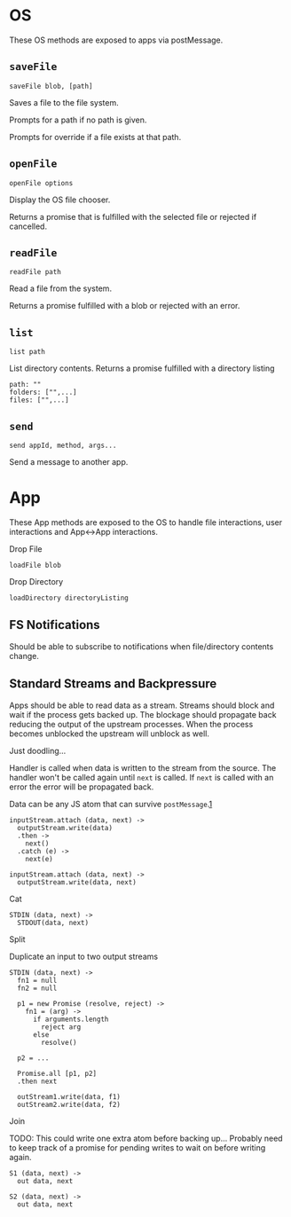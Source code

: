 OS
===

These OS methods are exposed to apps via postMessage.

`saveFile`
----------

`saveFile blob, [path]`

Saves a file to the file system. 

Prompts for a path if no path is given.

Prompts for override if a file exists at that path.


`openFile`
----------

`openFile options`

Display the OS file chooser. 

Returns a promise that is fulfilled with the selected file or rejected if 
cancelled.


`readFile`
----------

`readFile path`

Read a file from the system.

Returns a promise fulfilled with a blob or rejected with an error.

`list`
------

`list path`

List directory contents. Returns a promise fulfilled with a directory listing

    path: ""
    folders: ["",...]
    files: ["",...]


`send`
------

`send appId, method, args...`

Send a message to another app.

App
===

These App methods are exposed to the OS to handle file interactions, user 
interactions and App<->App interactions.

Drop File

`loadFile blob`

Drop Directory

`loadDirectory directoryListing`


FS Notifications
----------------

Should be able to subscribe to notifications when file/directory contents change.


Standard Streams and Backpressure
---------------------------------

Apps should be able to read data as a stream. Streams should block and wait if
the process gets backed up. The blockage should propagate back reducing the output
of the upstream processes. When the process becomes unblocked the upstream will
unblock as well.

Just doodling...

Handler is called when data is written to the stream from the source. The
handler won't be called again until `next` is called. If `next` is called with
an error the error will be propagated back.

Data can be any JS atom that can survive `postMessage`.[1]

[1]: https://developer.mozilla.org/en-US/docs/Web/API/Web_Workers_API/Structured_clone_algorithm

    inputStream.attach (data, next) ->
      outputStream.write(data)
      .then ->
        next()
      .catch (e) ->
        next(e)

    inputStream.attach (data, next) ->
      outputStream.write(data, next)

Cat

    STDIN (data, next) ->
      STDOUT(data, next)

Split

Duplicate an input to two output streams

    STDIN (data, next) ->
      fn1 = null
      fn2 = null

      p1 = new Promise (resolve, reject) ->
        fn1 = (arg) ->
          if arguments.length
            reject arg
          else
            resolve()

      p2 = ...

      Promise.all [p1, p2]
      .then next

      outStream1.write(data, f1)
      outStream2.write(data, f2)

Join

TODO: This could write one extra atom before backing up...
Probably need to keep track of a promise for pending writes to wait on before
writing again.

    S1 (data, next) ->
      out data, next

    S2 (data, next) ->
      out data, next
